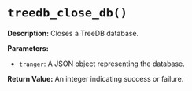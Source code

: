 # `treedb_close_db()`

**Description:**
Closes a TreeDB database.

**Parameters:**
- `tranger`: A JSON object representing the database.

**Return Value:**
An integer indicating success or failure.
